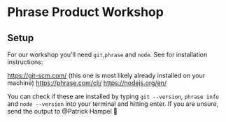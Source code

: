 # Phrase Product Workshop

## Setup

For our workshop you'll need `git`,`phrase` and `node`.
See for installation instructions:

https://git-scm.com/ (this one is most likely already installed on your machine)
https://phrase.com/cli/
https://nodejs.org/en/

You can check if these are installed by typing `git --version`, `phrase info` and `node --version` into your terminal and hitting enter. If you are unsure, send the output to @Patrick Hampel 🙂
